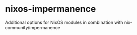# nixos-impermanence
Additional options for NixOS modules in combination with nix-community/impermanence
